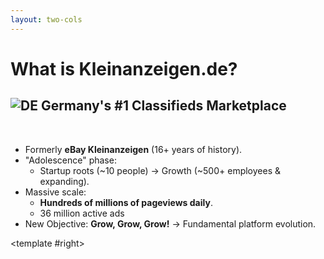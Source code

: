 ```yaml
---
layout: two-cols
---
```


# What is Kleinanzeigen.de?

## <img src="/german-flag.svg" class="inline h-6 w-6 mr-2" alt="DE" /> Germany's #1 Classifieds Marketplace

<br>

<ul>
  <li v-click>
    Formerly <strong>eBay Kleinanzeigen</strong> (16+ years of history).
  </li>
  <li v-click>
    "Adolescence" phase: 
    <ul>
      <li>Startup roots (~10 people) → Growth (~500+ employees &amp; expanding).</li>
    </ul>
  </li>
  <li v-click>
    Massive scale: 
    <ul>
      <li><strong>Hundreds of millions of pageviews daily</strong>.</li>
      <li>36 million active ads</li>
    </ul>
  </li>
  <li v-click>
    New Objective: <strong>Grow, Grow, Grow!</strong> → Fundamental platform evolution.
  </li>
</ul>

<template #right>
  <div class="flex items-center justify-center h-full pl-4">
    <ImageCarousel
      :images="[
        '/2025-04-23/ebayk-2011.png',
        '/2025-04-23/ebayk-2020.png',
        '/2025-04-23/ka-today.png'
      ]"
      :interval="3000"
      fit="cover"
      align="top left"
      height="400px"
      width="100%"
    />
  </div>
</template>

<!--
- So, what is Kleinanzeigen? For those of you here in Spain, think Wallapop or Milanuncios, but for Germany. It's a massive platform with a long history, starting as eBay Kleinanzeigen over 16 years ago.
- We're in a unique "adolescence" phase. We're not a startup anymore, but we're still growing incredibly fast, from a small team to almost 500 people today.
- This growth means change. Our new owners have a clear goal for us: Grow. This has driven a need to fundamentally evolve our platform.
- The carousel here shows a bit of that visual evolution over the years.
-->
